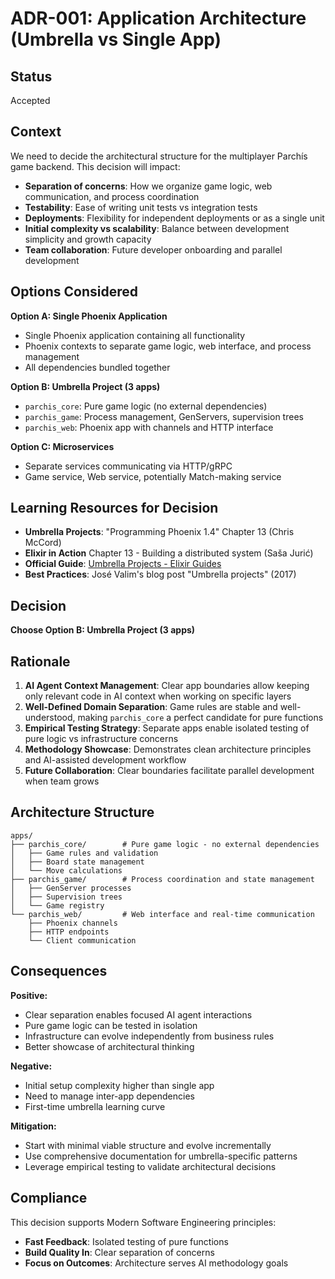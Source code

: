 # ADR-001: Application Architecture (Umbrella vs Single App)

## Status
Accepted

## Context
We need to decide the architectural structure for the multiplayer Parchís game backend. This decision will impact:

- **Separation of concerns**: How we organize game logic, web communication, and process coordination
- **Testability**: Ease of writing unit tests vs integration tests
- **Deployments**: Flexibility for independent deployments or as a single unit
- **Initial complexity vs scalability**: Balance between development simplicity and growth capacity
- **Team collaboration**: Future developer onboarding and parallel development

## Options Considered

**Option A: Single Phoenix Application**
- Single Phoenix application containing all functionality
- Phoenix contexts to separate game logic, web interface, and process management
- All dependencies bundled together

**Option B: Umbrella Project (3 apps)**
- `parchis_core`: Pure game logic (no external dependencies)
- `parchis_game`: Process management, GenServers, supervision trees
- `parchis_web`: Phoenix app with channels and HTTP interface

**Option C: Microservices**
- Separate services communicating via HTTP/gRPC
- Game service, Web service, potentially Match-making service

## Learning Resources for Decision
- **Umbrella Projects**: "Programming Phoenix 1.4" Chapter 13 (Chris McCord)
- **Elixir in Action** Chapter 13 - Building a distributed system (Saša Jurić)
- **Official Guide**: [Umbrella Projects - Elixir Guides](https://elixir-lang.org/getting-started/mix-otp/dependencies-and-umbrella-projects.html)
- **Best Practices**: José Valim's blog post "Umbrella projects" (2017)

## Decision
**Choose Option B: Umbrella Project (3 apps)**

## Rationale
1. **AI Agent Context Management**: Clear app boundaries allow keeping only relevant code in AI context when working on specific layers
2. **Well-Defined Domain Separation**: Game rules are stable and well-understood, making `parchis_core` a perfect candidate for pure functions
3. **Empirical Testing Strategy**: Separate apps enable isolated testing of pure logic vs infrastructure concerns
4. **Methodology Showcase**: Demonstrates clean architecture principles and AI-assisted development workflow
5. **Future Collaboration**: Clear boundaries facilitate parallel development when team grows

## Architecture Structure

```
apps/
├── parchis_core/        # Pure game logic - no external dependencies
│   ├── Game rules and validation
│   ├── Board state management  
│   └── Move calculations
├── parchis_game/        # Process coordination and state management
│   ├── GenServer processes
│   ├── Supervision trees
│   └── Game registry
└── parchis_web/         # Web interface and real-time communication
    ├── Phoenix channels
    ├── HTTP endpoints
    └── Client communication
```

## Consequences

**Positive:**
- Clear separation enables focused AI agent interactions
- Pure game logic can be tested in isolation
- Infrastructure can evolve independently from business rules
- Better showcase of architectural thinking

**Negative:**
- Initial setup complexity higher than single app
- Need to manage inter-app dependencies
- First-time umbrella learning curve

**Mitigation:**
- Start with minimal viable structure and evolve incrementally
- Use comprehensive documentation for umbrella-specific patterns
- Leverage empirical testing to validate architectural decisions

## Compliance
This decision supports Modern Software Engineering principles:
- **Fast Feedback**: Isolated testing of pure functions
- **Build Quality In**: Clear separation of concerns
- **Focus on Outcomes**: Architecture serves AI methodology goals